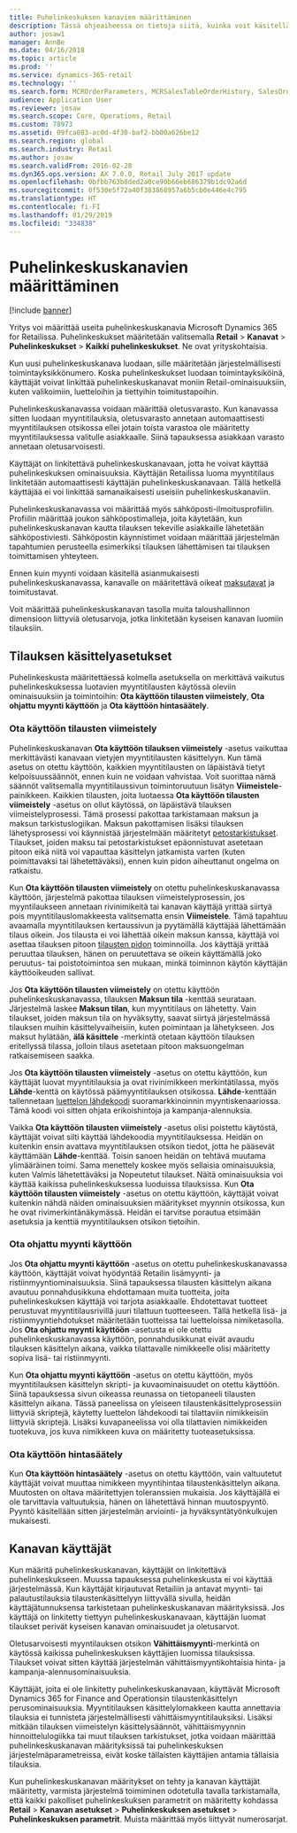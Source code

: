 ```yaml
---
title: Puhelinkeskuksen kanavien määrittäminen
description: Tässä ohjeaiheessa on tietoja siitä, kuinka voit käsitellä puhelinkeskusten tilauksia käyttämällä Microsoft Dynamics 365 for Retailissa.
author: josaw1
manager: AnnBe
ms.date: 04/16/2018
ms.topic: article
ms.prod: ''
ms.service: dynamics-365-retail
ms.technology: ''
ms.search.form: MCROrderParameters, MCRSalesTableOrderHistory, SalesOrderProcessingWorkspace
audience: Application User
ms.reviewer: josaw
ms.search.scope: Core, Operations, Retail
ms.custom: 78973
ms.assetid: 09fca083-ac0d-4f30-baf2-bb00a626be12
ms.search.region: global
ms.search.industry: Retail
ms.author: josaw
ms.search.validFrom: 2016-02-28
ms.dyn365.ops.version: AX 7.0.0, Retail July 2017 update
ms.openlocfilehash: 0bfbb763b8ded2a0ce90b66eb686379b1dc92a6d
ms.sourcegitcommit: 0f530e5f72a40f383868957a6b5cb0e446e4c795
ms.translationtype: HT
ms.contentlocale: fi-FI
ms.lasthandoff: 01/29/2019
ms.locfileid: "334838"
---
```

# <a name="set-up-call-center-channels"></a>Puhelinkeskuskanavien määrittäminen

[!include [banner](includes/banner.md)]

Yritys voi määrittää useita puhelinkeskuskanavia Microsoft Dynamics 365 for Retailissa. Puhelinkeskukset määritetään valitsemalla **Retail** \> **Kanavat** \> **Puhelinkeskukset** \> **Kaikki puhelinkeskukset**. Ne ovat yrityskohtaisia.

Kun uusi puhelinkeskuskanava luodaan, sille määritetään järjestelmällisesti toimintayksikkönumero. Koska puhelinkeskukset luodaan toimintayksiköinä, käyttäjät voivat linkittää puhelinkeskuskanavat moniin Retail-ominaisuuksiin, kuten valikoimiin, luetteloihin ja tiettyihin toimitustapoihin.

Puhelinkeskuskanavassa voidaan määrittää oletusvarasto. Kun kanavassa sitten luodaan myyntitilauksia, oletusvarasto annetaan automaattisesti myyntitilauksen otsikossa ellei jotain toista varastoa ole määritetty myyntitilauksessa valitulle asiakkaalle. Siinä tapauksessa asiakkaan varasto annetaan oletusarvoisesti.

Käyttäjät on linkitettävä puhelinkeskuskanavaan, jotta he voivat käyttää puhelinkeskuksen ominaisuuksia. Käyttäjän Retailissa luoma myyntitilaus linkitetään automaattisesti käyttäjän puhelinkeskuskanavaan. Tällä hetkellä käyttäjää ei voi linkittää samanaikaisesti useisiin puhelinkeskuskanaviin.

Puhelinkeskuskanavassa voi määrittää myös sähköposti-ilmoitusprofiilin. Profiilin määrittää joukon sähköpostimalleja, joita käytetään, kun puhelinkeskuskanavan kautta tilauksen tekeville asiakkaille lähetetään sähköpostiviesti. Sähköpostin käynnistimet voidaan määrittää järjestelmän tapahtumien perusteella esimerkiksi tilauksen lähettämisen tai tilauksen toimittamisen yhteyteen.

Ennen kuin myynti voidaan käsitellä asianmukaisesti puhelinkeskuskanavassa, kanavalle on määritettävä oikeat [maksutavat](https://docs.microsoft.com/dynamics365/unified-operations/retail/work-with-payments) ja toimitustavat.

Voit määrittää puhelinkeskuskanavan tasolla muita taloushallinnon dimensioon liittyviä oletusarvoja, jotka linkitetään kyseisen kanavan luomiin tilauksiin.

## <a name="options-for-order-processing-behavior"></a>Tilauksen käsittelyasetukset

Puhelinkeskusta määritettäessä kolmella asetuksella on merkittävä vaikutus puhelinkeskuksessa luotavien myyntitilausten käytössä oleviin ominaisuuksiin ja toimintoihin: **Ota käyttöön tilausten viimeistely**, **Ota ohjattu myynti käyttöön** ja **Ota käyttöön hintasäätely**.

### <a name="enable-order-completion"></a>Ota käyttöön tilausten viimeistely

Puhelinkeskuskanavan **Ota käyttöön tilauksen viimeistely** -asetus vaikuttaa merkittävästi kanavaan vietyjen myyntitilausten käsittelyyn. Kun tämä asetus on otettu käyttöön, kaikkien myyntitilausten on läpäistävä tietyt kelpoisuussäännöt, ennen kuin ne voidaan vahvistaa. Voit suorittaa nämä säännöt valitsemalla myyntitilaussivun toimintoruutuun lisätyn **Viimeistele**-painikkeen. Kaikkien tilausten, joita luotaessa **Ota käyttöön tilausten viimeistely** -asetus on ollut käytössä, on läpäistävä tilauksen viimeistelyprosessi. Tämä prosessi pakottaa tarkistamaan maksun ja maksun tarkistuslogiikan. Maksun pakottamisen lisäksi tilauksen lähetysprosessi voi käynnistää järjestelmään määritetyt [petostarkistukset](https://docs.microsoft.com/dynamics365/unified-operations/retail/set-up-fraud-alerts). Tilaukset, joiden maksu tai petostarkistukset epäonnistuvat asetetaan pitoon eikä niitä voi vapauttaa käsittelyn jatkamista varten (kuten poimittavaksi tai lähetettäväksi), ennen kuin pidon aiheuttanut ongelma on ratkaistu.

Kun **Ota käyttöön tilausten viimeistely** on otettu puhelinkeskuskanavassa käyttöön, järjestelmä pakottaa tilauksen viimeistelyprosessin, jos myyntilaukseen annetaan rivinimikeitä tai kanavan käyttäjä yrittää siirtyä pois myyntitilauslomakkeesta valitsematta ensin **Viimeistele**. Tämä tapahtuu avaamalla myyntitilauksen kertaussivun ja pyytämällä käyttäjää lähettämään tilaus oikein. Jos tilausta ei voi lähettää oikein maksun kanssa, käyttäjä voi asettaa tilauksen pitoon [tilausten pidon](https://docs.microsoft.com/dynamics365/unified-operations/retail/work-with-order-holds) toiminnoilla. Jos käyttäjä yrittää peruuttaa tilauksen, hänen on peruutettava se oikein käyttämällä joko peruutus- tai poistotoimintoa sen mukaan, minkä toiminnon käytön käyttäjän käyttöoikeuden sallivat.

Jos **Ota käyttöön tilausten viimeistely** on otettu käyttöön puhelinkeskuskanavassa, tilauksen **Maksun tila** -kenttää seurataan. Järjestelmä laskee **Maksun tilan**, kun myyntitilaus on lähetetty. Vain tilaukset, joiden maksun tila on hyväksytty, saavat siirtyä järjestelmässä tilauksen muihin käsittelyvaiheisiin, kuten poimintaan ja lähetykseen. Jos maksut hylätään, **älä käsittele** -merkintä otetaan käyttöön tilauksen eritellyssä tilassa, jolloin tilaus asetetaan pitoon maksuongelman ratkaisemiseen saakka.

Jos **Ota käyttöön tilausten viimeistely** -asetus on otettu käyttöön, kun käyttäjät luovat myyntitilauksia ja ovat rivinimikkeen merkintätilassa, myös **Lähde**-kenttä on käytössä päämyyntitilauksen otsikossa. **Lähde**-kenttään tallennetaan [luettelon lähdekoodi](https://docs.microsoft.com/dynamics365/unified-operations/retail/call-center-catalogs) suoramarkkinoinnin myyntiskenaariossa. Tämä koodi voi sitten ohjata erikoishintoja ja kampanja-alennuksia.

Vaikka **Ota käyttöön tilausten viimeistely** -asetus olisi poistettu käytöstä, käyttäjät voivat silti käyttää lähdekoodia myyntitilauksessa. Heidän on kuitenkin ensin avattava myyntitilauksen otsikon tiedot, jotta he pääsevät käyttämään **Lähde**-kenttää. Toisin sanoen heidän on tehtävä muutama ylimääräinen toimi. Sama menettely koskee myös sellaisia ominaisuuksia, kuten Valmis lähetettäväksi ja Nopeutetut tilaukset. Näitä ominaisuuksia voi käyttää kaikissa puhelinkeskuksessa luoduissa tilauksissa. Kun **Ota käyttöön tilausten viimeistely** -asetus on otettu käyttöön, käyttäjät voivat kuitenkin nähdä näiden ominaisuuksien määritykset myynnin otsikossa, kun he ovat rivimerkintänäkymässä. Heidän ei tarvitse porautua etsimään asetuksia ja kenttiä myyntitilauksen otsikon tietoihin.

### <a name="enable-direct-selling"></a>Ota ohjattu myynti käyttöön

Jos **Ota ohjattu myynti käyttöön** -asetus on otettu puhelinkeskuskanavassa käyttöön, käyttäjät voivat hyödyntää Retailin lisämyynti- ja ristiinmyyntiominaisuuksia. Siinä tapauksessa tilausten käsittelyn aikana avautuu ponnahdusikkuna ehdottamaan muita tuotteita, joita puhelinkeskuksen käyttäjä voi tarjota asiakkaalle. Ehdotettavat tuotteet perustuvat myyntitilausrivillä juuri tilattuun tuotteeseen. Tällä hetkellä lisä- ja ristiinmyyntiehdotukset määritetään tuotteissa tai luetteloissa nimiketasolla. Jos **Ota ohjattu myynti käyttöön** -asetusta ei ole otettu puhelinkeskuskanavassa käyttöön, ponnahdusikkunat eivät avaudu tilauksen käsittelyn aikana, vaikka tilattavalle nimikkeelle olisi määritetty sopiva lisä- tai ristiinmyynti.

Kun **Ota ohjattu myynti käyttöön** -asetus on otettu käyttöön, myös myyntitilauksen käsittelyn skripti- ja kuvaominaisuudet on otettu käyttöön. Siinä tapauksessa sivun oikeassa reunassa on tietopaneeli tilausten käsittelyn aikana. Tässä paneelissa on yleiseen tilaustenkäsittelyprosessiin liittyviä skriptejä, käytetty luettelon lähdekoodi tai tilattaviin nimikkeisiin liittyviä skriptejä. Lisäksi kuvapaneelissa voi olla tilattavien nimikkeiden tuotekuva, jos kuva nimikkeen kuva on määritetty tuoteasetuksissa.

### <a name="enable-order-price-control"></a>Ota käyttöön hintasäätely

Kun **Ota käyttöön hintasäätely** -asetus on otettu käyttöön, vain valtuutetut käyttäjät voivat muuttaa nimikkeen myyntihintaa tilaustenkäsittelyn aikana. Muutosten on oltava määritettyjen toleranssien mukaisia. Jos käyttäjällä ei ole tarvittavia valtuutuksia, hänen on lähetettävä hinnan muutospyyntö. Pyyntö käsitellään sitten järjestelmän arviointi- ja hyväksyntätyönkulkujen mukaisesti.

## <a name="channel-users"></a>Kanavan käyttäjät

Kun määritä puhelinkeskuskanavan, käyttäjät on linkitettävä puhelinkeskukseen. Muussa tapauksessa puhelinkeskusta ei voi käyttää järjestelmässä. Kun käyttäjät kirjautuvat Retailiin ja antavat myynti- tai palautustilauksia tilaustenkäsittelyyn liittyvällä sivulla, heidän käyttäjätunnuksensa tarkistetaan puhelinkeskuskanavan määrityksissä. Jos käyttäjä on linkitetty tiettyyn puhelinkeskuskanavaan, käyttäjän luomat tilaukset perivät kyseisen kanavan ominaisuudet ja oletusarvot.

Oletusarvoisesti myyntilauksen otsikon **Vähittäismyynti**-merkintä on käytössä kaikissa puhelinkeskuksen käyttäjien luomissa tilauksissa. Tilaukset voivat sitten käyttää järjestelmän vähittäismyyntikohtaisia hinta- ja kampanja-alennusominaisuuksia.

Käyttäjät, joita ei ole linkitetty puhelinkeskuskanavaan, käyttävät Microsoft Dynamics 365 for Finance and Operationsin tilaustenkäsittelyn perusominaisuuksia. Myyntitilauksen käsittelylomakkeen kautta annettavia tilauksia ei tunnisteta järjestelmällisesti vähittäismyyntitilauksiksi. Lisäksi mitkään tilauksen viimeistelyn käsittelysäännöt, vähittäismyynnin hinnoittelulogiikka tai muut tilauksen tarkistukset, jotka voidaan määrittää puhelinkeskuskanavan määrityksissä tai puhelinkeskuksen järjestelmäparametreissa, eivät koske tällaisten käyttäjien antamia tällaisia tilauksia.

Kun puhelinkeskuskanavan määritykset on tehty ja kanavan käyttäjät määritetty, varmista järjestelmä toimiminen odotetulla tavalla tarkistamalla, että kaikki pakolliset puhelinkeskuksen parametrit on määritetty kohdassa **Retail** \> **Kanavan asetukset** \> **Puhelinkeskuksen asetukset** \> **Puhelinkeskuksen parametrit**. Muista määrittää myös liittyvät numerosarjat.
